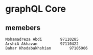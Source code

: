 # graphQL Core

## memebers 

    Mohamadreza Abdi		97110285
    ArshiA Akhavan          97110422
    Bahar Khodabakhshian		97105906